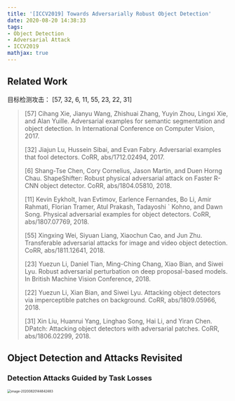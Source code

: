 ```yaml
---
title: '[ICCV2019] Towards Adversarially Robust Object Detection'
date: 2020-08-20 14:38:33
tags:
- Object Detection
- Adversarial Attack
- ICCV2019
mathjax: true
---
```


##  Related Work

目标检测攻击： [57, 32, 6, 11, 55, 23, 22, 31]

> [57] Cihang Xie, Jianyu Wang, Zhishuai Zhang, Yuyin Zhou, Lingxi Xie, and Alan Yuille. Adversarial examples for semantic segmentation and object detection. In International Conference on Computer Vision, 2017.
>
> [32] Jiajun Lu, Hussein Sibai, and Evan Fabry. Adversarial examples that fool detectors. CoRR, abs/1712.02494, 2017.
>
> [6] Shang-Tse Chen, Cory Cornelius, Jason Martin, and Duen Horng Chau. ShapeShifter: Robust physical adversarial attack on Faster R-CNN object detector. CoRR, abs/1804.05810, 2018.
>
> [11] Kevin Eykholt, Ivan Evtimov, Earlence Fernandes, Bo Li, Amir Rahmati, Florian Tramer, Atul Prakash, Tadayoshi ` Kohno, and Dawn Song. Physical adversarial examples for object detectors. CoRR, abs/1807.07769, 2018.
>
> [55] Xingxing Wei, Siyuan Liang, Xiaochun Cao, and Jun Zhu. Transferable adversarial attacks for image and video object detection. CoRR, abs/1811.12641, 2018.
>
> [23] Yuezun Li, Daniel Tian, Ming-Ching Chang, Xiao Bian, and Siwei Lyu. Robust adversarial perturbation on deep proposal-based models. In British Machine Vision Conference, 2018.
>
> [22] Yuezun Li, Xian Bian, and Siwei Lyu. Attacking object detectors via imperceptible patches on background. CoRR, abs/1809.05966, 2018.
>
> [31] Xin Liu, Huanrui Yang, Linghao Song, Hai Li, and Yiran Chen. DPatch: Attacking object detectors with adversarial patches. CoRR, abs/1806.02299, 2018.

## Object Detection and Attacks Revisited

### Detection Attacks Guided by Task Losses

<img src="https://i.loli.net/2020/08/20/ry1PK6RujiUWw2n.png" alt="image-20200820144842483" style="zoom:50%;" />
